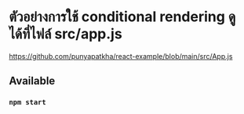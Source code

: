 # ตัวอย่างการใช้ conditional rendering ดูได้ที่ไฟล์ src/app.js
https://github.com/punyapatkha/react-example/blob/main/src/App.js

## Available 

### `npm start`

